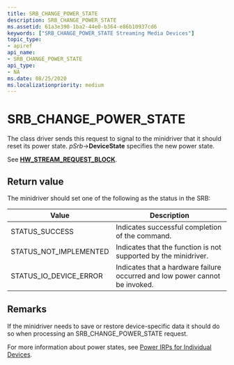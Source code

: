 ```yaml
---
title: SRB_CHANGE_POWER_STATE
description: SRB_CHANGE_POWER_STATE
ms.assetid: 61a3e390-1ba2-44e0-b364-e86b10937cd6
keywords: ["SRB_CHANGE_POWER_STATE Streaming Media Devices"]
topic_type:
- apiref
api_name:
- SRB_CHANGE_POWER_STATE
api_type:
- NA
ms.date: 08/25/2020
ms.localizationpriority: medium
---
```


# SRB_CHANGE_POWER_STATE

The class driver sends this request to signal to the minidriver that it should reset its power state. *pSrb*->**DeviceState** specifies the new power state.

See [**HW_STREAM_REQUEST_BLOCK**](/windows-hardware/drivers/ddi/strmini/ns-strmini-_hw_stream_request_block).

## Return value

The minidriver should set one of the following as the status in the SRB:

| Value | Description |
|--|--|
| STATUS_SUCCESS | Indicates successful completion of the command. |
| STATUS_NOT_IMPLEMENTED | Indicates that the function is not supported by the minidriver. |
| STATUS_IO_DEVICE_ERROR | Indicates that a hardware failure occurred and low power cannot be invoked. |

## Remarks

If the minidriver needs to save or restore device-specific data it should do so when processing an SRB_CHANGE_POWER_STATE request.

For more information about power states, see [Power IRPs for Individual Devices](../kernel/power-irps-for-individual-devices.md).
